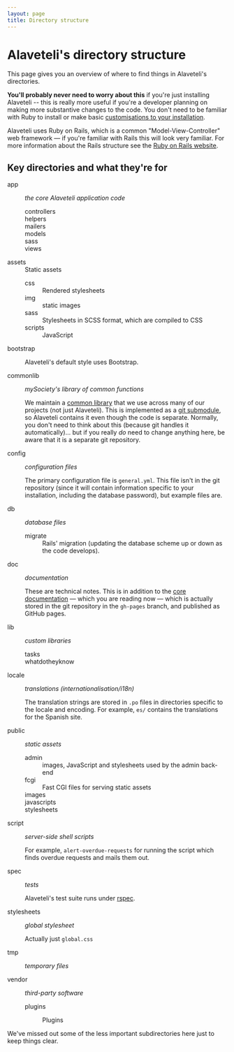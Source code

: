 ```yaml
---
layout: page
title: Directory structure
---
```



# Alaveteli's directory structure

<p class="lead">This page gives you an overview of where to find things in Alaveteli's
directories.</p>

**You'll probably never need to worry about this** if you're just installing
Alaveteli -- this is really more useful if you're a developer planning on
making more substantive changes to the code. You don't need to be familiar with
Ruby to install or make basic [customisations to your
installation](/docs/customising).

<!--  (and if you do,
remember to read the page about [feeding your changes back](/feeding-back)).-->

Alaveteli uses Ruby on Rails, which is a common "Model-View-Controller" web
framework &mdash; if you're familiar with Rails this will look very familiar. For
more information about the Rails structure see the [Ruby on Rails
website](http://guides.rubyonrails.org/getting_started.html).

## Key directories and what they're for

<dl class="dir-structure">
  <dt>
      app
  </dt>
  <dd>
    <p><em>the core Alaveteli application code</em></p>
    <dl>
      <dt>
        controllers
      </dt>
      <dt>
        helpers
      </dt>
      <dt>
        mailers
      </dt>
      <dt>
        models
      </dt>
      <dt>
        sass
      </dt>
      <dt class="last">
        views
      </dt>
    </dl>
  </dd>
  <dt>
      assets
  </dt>
  <dd>
      Static assets
      <dl>
          <dt>
              css
          </dt>
          <dd>
              Rendered stylesheets
          </dd>
          <dt>
              img
          </dt>
          <dd>
              static images
          </dd>
          <dt>
              sass
          </dt>
          <dd>
              Stylesheets in SCSS format, which are compiled to CSS
          </dd>
          <dt class="last">
              scripts
          </dt>
          <dd class="last">
              JavaScript
          </dd>
      </dl>
  </dd>
  <dt>
      bootstrap
  </dt>
  <dd>
      <p>
          Alaveteli's default style uses Bootstrap.
      </p>
  <dt>
    commonlib
  </dt>
  <dd>
    <p><em>mySociety's library of common functions</em></p>
    <p>
      We maintain a <a href="https://github.com/mysociety/commonlib">common
      library</a> that we use across many of our projects (not just
      Alaveteli). This is implemented as a <a
      href="http://git-scm.com/book/en/Git-Tools-Submodules">git submodule</a>,
      so Alaveteli contains it even though the code is separate. Normally, you
      don't need to think about this (because git handles it automatically)...
      but if you really <em>do</em> need to change anything here, be aware that
      it is a separate git repository.
    </p>
  </dd>
  <dt>
    config
  </dt>
  <dd>
    <p><em>configuration files</em></p>
    <p>
      The primary configuration file is <code>general.yml</code>. This file isn't in the git
      repository (since it will contain information specific to your installation, including
      the database password), but example files are.
    </p>
  </dd>
  <dt>
    db
  </dt>
  <dd>
    <p><em>database files</em></p>
    <dl>
        <dt class="last">
            migrate
        </dt>
        <dd class="last">
            Rails' migration (updating the database scheme up or down
            as the code develops).
        </dd>
    </dl>
  </dd>
  <dt>
      doc
  </dt>
  <dd>
    <p><em>documentation</em></p>
    <p>
        These are technical notes. This is in addition to the <a
        href="http://code.alaveteli.org/docs/">core documentation</a> &mdash; which
        you are reading now &mdash; which is actually stored in the git
        repository in the <code>gh-pages</code> branch, and published as GitHub
        pages.
    </p>
  </dd>
  <dt>
    lib
  </dt>
  <dd>
    <p><em>custom libraries</em></p>
    <dl>
        <dt>
            tasks
        </dt>
        <dt class="last">
            whatdotheyknow
        </dt>
    </dl>
  </dd>
  <dt>
    locale
  </dt>
  <dd>
    <p><em>translations (internationalisation/i18n)</em></p>
    <p>
      The translation strings are stored in <code>.po</code> files in directories specific to
      the locale and encoding. For example, <code>es/</code> contains the translations for the Spanish site.
    </p>
  </dd>
  <dt>
    public
  </dt>
  <dd>
    <p><em>static assets</em></p>
    <dl>
        <dt>
            admin
        </dt>
        <dd>
            images, JavaScript and stylesheets used by the admin back-end
        </dd>
        <dt>
            fcgi
        </dt>
        <dd>
            Fast CGI files for serving static assets
        </dd>
        <dt>
            images
        </dt>
        <dt>
            javascripts
        </dt>
        <dt class="last">
            stylesheets
        </dt>
    </dl>
  </dd>
  <dt>
    script
  </dt>
  <dd>
    <p><em>server-side shell scripts</em></p>
    <p>
      For example, <code>alert-overdue-requests</code> for running the script
      which finds overdue requests and mails them out.
    </p>
  </dd>
  <dt>
    spec
  </dt>
  <dd>
    <p><em>tests</em></p>
    <p>
      Alaveteli's test suite runs under <a href="http://rspec.info/">rspec</a>.
    </p>
  </dd>
  <dt>
    stylesheets
  </dt>
  <dd>
    <p>
      <em>global stylesheet</em>
    </p>
    <p>
        Actually just <code>global.css</code>
    </p>
  </dd>
  <dt>
    tmp
  </dt>
  <dd>
    <p>
      <em>temporary files</em>
    </p>
  </dd>
  <dt class="last">
      vendor
  </dt>
  <dd class="last">
    <p><em>third-party software</em></p>
    <dl>
      <dt class="last">plugins</dt>
      <dd class="last">
          <p>
              Plugins
          </p>
      </dd>
    </dl>
  </dd>
</dl>

We've missed out some of the less important subdirectories here just to keep
things clear.
